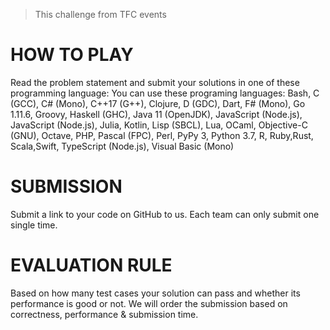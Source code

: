 > This challenge from TFC events

# HOW TO PLAY
Read the problem statement and submit your solutions in one of these programming language: You can use these programing languages: Bash, C (GCC), C# (Mono), C++17 (G++), Clojure, D (GDC), Dart, F# (Mono), Go 1.11.6, Groovy, Haskell (GHC), Java 11 (OpenJDK), JavaScript (Node.js), JavaScript (Node.js), Julia, Kotlin, Lisp (SBCL), Lua, OCaml, Objective-C (GNU), Octave, PHP, Pascal (FPC), Perl, PyPy 3, Python 3.7, R, Ruby,Rust, Scala,Swift, TypeScript (Node.js), Visual Basic (Mono)

# SUBMISSION
Submit a link to your code on GitHub to us. Each team can only submit one single time.

# EVALUATION RULE
Based on how many test cases your solution can pass and whether its performance is good or not. We will order the submission based on correctness, performance & submission time.
